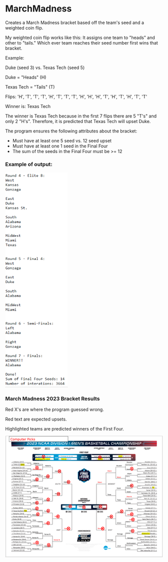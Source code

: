 # MarchMadness
Creates a March Madness bracket based off the team's seed and a weighted coin flip.

My weighted coin flip works like this: It assigns one team to "heads" and other to "tails." Which ever team reaches their seed number first wins that bracket.

Example: 

Duke (seed 3) vs. Texas Tech (seed 5)

Duke = "Heads" (H)

Texas Tech = "Tails" (T)

Flips:
'H', 'T', 'T', 'T', 'H', 'T', 'T', 'T', 'H', 'H', 'H', 'T', 'H', 'T', 'H', 'T', 'T'

Winner is: Texas Tech

The winner is Texas Tech because in the first 7 flips there are 5 "T's" and only 2 "H's". Therefore, it is predicted that Texas Tech will upset Duke.

The program ensures the following attributes about the bracket:
- Must have at least one 5 seed vs. 12 seed upset
- Must have at least one 1 seed in the Final Four
- The sum of the seeds in the Final Four must be >= 12

### Example of output:

<img src="images/Output_example.PNG" width="200">

### March Madness 2023 Bracket Results
Red X's are where the program guessed wrong.

Red text are expected upsets.

Highlighted teams are predicted winners of the First Four.

<img src="images/MarchMadness_2023.PNG" width="800">
